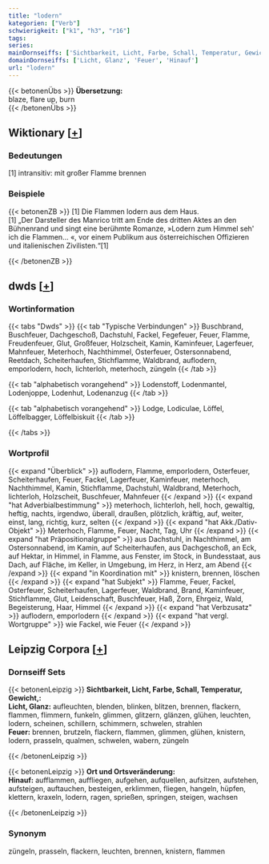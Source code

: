```yaml
---
title: "lodern"
kategorien: ["Verb"]
schwierigkeit: ["k1", "h3", "r16"]
tags:
series:
mainDornseiffs: ['Sichtbarkeit, Licht, Farbe, Schall, Temperatur, Gewicht,', 'Ort und Ortsveränderung']
domainDornseiffs: ['Licht, Glanz', 'Feuer', 'Hinauf']
url: "lodern"
---
```


{{< betonenÜbs >}}
**Übersetzung:**  
blaze, flare up, burn  
{{< /betonenÜbs >}}

## Wiktionary [[+](https://de.wiktionary.org/wiki/lodern)]

### Bedeutungen
[1] intransitiv: mit großer Flamme brennen  

### Beispiele
{{< betonenZB >}}
[1] Die Flammen lodern aus dem Haus.  
[1] „Der Darsteller des Manrico tritt am Ende des dritten Aktes an den Bühnenrand und singt eine berühmte Romanze, »Lodern zum Himmel seh' ich die Flammen... «, vor einem Publikum aus österreichischen Offizieren und italienischen Zivilisten.“[1]  

{{< /betonenZB >}}


## dwds [[+](https://www.dwds.de/wb/lodern)]

### Wortinformation
{{< tabs "Dwds" >}}
{{< tab "Typische Verbindungen" >}}
Buschbrand, Buschfeuer, Dachgeschoß, Dachstuhl, Fackel, Fegefeuer, Feuer, Flamme, Freudenfeuer, Glut, Großfeuer, Holzscheit, Kamin, Kaminfeuer, Lagerfeuer, Mahnfeuer, Meterhoch, Nachthimmel, Osterfeuer, Ostersonnabend, Reetdach, Scheiterhaufen, Stichflamme, Waldbrand, auflodern, emporlodern, hoch, lichterloh, meterhoch, züngeln
{{< /tab >}}

{{< tab "alphabetisch vorangehend" >}}
Lodenstoff, Lodenmantel, Lodenjoppe, Lodenhut, Lodenanzug
{{< /tab >}}

{{< tab "alphabetisch vorangehend" >}}
Lodge, Lodiculae, Löffel, Löffelbagger, Löffelbiskuit
{{< /tab >}}

{{< /tabs >}}

### Wortprofil
{{< expand "Überblick" >}} auflodern, Flamme, emporlodern, Osterfeuer, Scheiterhaufen, Feuer, Fackel, Lagerfeuer, Kaminfeuer, meterhoch, Nachthimmel, Kamin, Stichflamme, Dachstuhl, Waldbrand, Meterhoch, lichterloh, Holzscheit, Buschfeuer, Mahnfeuer {{< /expand >}}
{{< expand "hat Adverbialbestimmung" >}} meterhoch, lichterloh, hell, hoch, gewaltig, heftig, nachts, irgendwo, überall, draußen, plötzlich, kräftig, auf, weiter, einst, lang, richtig, kurz, selten {{< /expand >}}
{{< expand "hat Akk./Dativ-Objekt" >}} Meterhoch, Flamme, Feuer, Nacht, Tag, Uhr {{< /expand >}}
{{< expand "hat Präpositionalgruppe" >}} aus Dachstuhl, in Nachthimmel, am Ostersonnabend, im Kamin, auf Scheiterhaufen, aus Dachgeschoß, an Eck, auf Hektar, in Himmel, in Flamme, aus Fenster, im Stock, in Bundesstaat, aus Dach, auf Fläche, im Keller, in Umgebung, im Herz, in Herz, am Abend {{< /expand >}}
{{< expand "in Koordination mit" >}} knistern, brennen, löschen {{< /expand >}}
{{< expand "hat Subjekt" >}} Flamme, Feuer, Fackel, Osterfeuer, Scheiterhaufen, Lagerfeuer, Waldbrand, Brand, Kaminfeuer, Stichflamme, Glut, Leidenschaft, Buschfeuer, Haß, Zorn, Ehrgeiz, Wald, Begeisterung, Haar, Himmel {{< /expand >}}
{{< expand "hat Verbzusatz" >}} auflodern, emporlodern {{< /expand >}}
{{< expand "hat vergl. Wortgruppe" >}} wie Fackel, wie Feuer {{< /expand >}}

## Leipzig Corpora [[+](https://corpora.uni-leipzig.de/en/res?word=lodern&corpusId=deu_newscrawl-public_2018)]

### Dornseiff Sets
{{< betonenLeipzig >}}
**Sichtbarkeit, Licht, Farbe, Schall, Temperatur, Gewicht,:**  
**Licht, Glanz:** aufleuchten, blenden, blinken, blitzen, brennen, flackern, flammen, flimmern, funkeln, glimmen, glitzern, glänzen, glühen, leuchten, lodern, scheinen, schillern, schimmern, schwelen, strahlen  
**Feuer:** brennen, brutzeln, flackern, flammen, glimmen, glühen, knistern, lodern, prasseln, qualmen, schwelen, wabern, züngeln  

{{< /betonenLeipzig >}}


{{< betonenLeipzig >}}
**Ort und Ortsveränderung:**  
**Hinauf:** aufflammen, auffliegen, aufgehen, aufquellen, aufsitzen, aufstehen, aufsteigen, auftauchen, besteigen, erklimmen, fliegen, hangeln, hüpfen, klettern, kraxeln, lodern, ragen, sprießen, springen, steigen, wachsen  

{{< /betonenLeipzig >}}

### Synonym
züngeln, prasseln, flackern, leuchten, brennen, knistern, flammen

